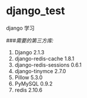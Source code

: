 # django_test
django 学习

###*需要的第三方库:*
1. Django                2.1.3
2. django-redis-cache    1.8.1
3. django-redis-sessions 0.6.1
4. django-tinymce        2.7.0
5. Pillow                5.3.0
6. PyMySQL               0.9.2
7. redis                 2.10.6

